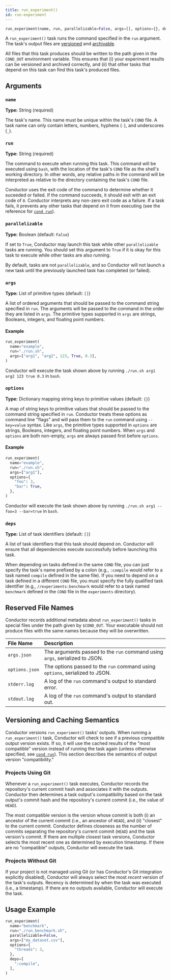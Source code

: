 ```yaml
---
title: run_experiment()
id: run-experiment
---
```


```python
run_experiment(name, run, parallelizable=False, args=[], options={}, deps=[])
```

A `run_experiment()` task runs the command specified in the `run` argument. The
task's output files are [versioned](#versioning-semantics) and
[archivable](cli/archive.md).

All files that this task produces should be written to the path given in the
`COND_OUT` environment variable. This ensures that (i) your experiment results
can be versioned and archived correctly, and (ii) that other tasks that depend
on this task can find this task's produced files.

## Arguments

### `name`

**Type:** String (required)

The task's name. This name must be unique within the task's `COND` file. A task
name can only contain letters, numbers, hyphens (`-`), and underscores (`_`).

### `run`

**Type:** String (required)

The command to execute when running this task. This command will be executed
using `bash`, with the location of the task's `COND` file as the shell's working
directory. In other words, any relative paths in the command will be interpreted
as relative to the directory containing the task's `COND` file.

Conductor uses the exit code of the command to determine whether it suceeded or
failed. If the command succeeds, it should exit with an exit code of `0`.
Conductor interprets any non-zero exit code as a failure. If a task fails, it
prevents any other tasks that depend on it from executing (see the reference for
[`cond run`](cli/run.md)).

### `parallelizable`

**Type:** Boolean (default: `False`)

If set to `True`, Conductor may launch this task while other `parallelizable`
tasks are running. You should set this argument to `True` if it is okay for this
task to execute while other tasks are also running.

By default, tasks are not `parallelizable`, and so Conductor will not launch a
new task until the previously launched task has completed (or failed).

### `args`

**Type:** List of primitive types (default: `[]`)

A list of ordered arguments that should be passed to the command string
specified in `run`. The arguments will be passed to the command in the order
they are listed in `args`. The primitive types supported in `args` are strings,
Booleans, integers, and floating point numbers.

#### Example

```python
run_experiment(
  name="example",
  run="./run.sh",
  args=["arg1", "arg2", 123, True, 0.3],
)
```

Conductor will execute the task shown above by running `./run.sh arg1 arg2 123
true 0.3` in `bash`.

### `options`

**Type:** Dictionary mapping string keys to primitive values (default: `{}`)

A map of string keys to primitive values that should be passed to the command
string specified in `run`. Conductor treats these options as command line
"flags" and will pass them to the `run` command using `--key=value` syntax. Like
`args`, the primitive types supported in `options` are strings, Booleans,
integers, and floating point numbers. When `args` and `options` are both
non-empty, `args` are always passed first before `options`.

#### Example

```python
run_experiment(
  name="example",
  run="./run.sh",
  args=["arg1"],
  options={
    "foo": 3,
    "bar": True,
  },
)
```

Conductor will execute the task shown above by running `./run.sh arg1 --foo=3
--bar=true` in `bash`.

### `deps`

**Type:** List of task identifiers (default: `[]`)

A list of task identifiers that this task should depend on. Conductor will
ensure that all dependencies execute successfully before launching this task.

When depending on tasks defined in the same `COND` file, you can just specify
the task's name prefixed by a colon (e.g., `:compile` would refer to a task
named `compile` defined in the same file). If you need to depend on a task
defined in a different `COND` file, you must specify the fully qualified task
identifier (e.g., `//experiments:benchmark` would refer to a task named
`benchmark` defined in the `COND` file in the `experiments` directory).

## Reserved File Names

Conductor records additional metadata about `run_experiment()` tasks in special
files under the path given by `$COND_OUT`. Your executable should not produce
files with the same names because they will be overwritten.

| File Name         | Description  |
| :---------------- | :----------- |
| `args.json`       | The arguments passed to the `run` command using `args`, serialized to JSON. |
| `options.json`    | The options passed to the `run` command using `options`, serialized to JSON. |
| `stderr.log`      | A log of the `run` command's output to standard error. |
| `stdout.log`      | A log of the `run` command's output to standard out. |

## Versioning and Caching Semantics

Conductor versions `run_experiment()` tasks' outputs. When running a
`run_experiment()` task, Conductor will check to see if a previous compatible
output version exists. If so, it will use the cached results of the "most
compatible" version instead of running the task again (unless otherwise
specified, see [`cond run`](cli/run.md)). This section describes the semantics
of output version "compatibility."

### Projects Using Git

Whenever a `run_experiment()` task executes, Conductor records the repository's
current commit hash and associates it with the outputs. Conductor then
determines a task output's compatibility based on the task output's commit hash
and the repository's current commit (i.e., the value of `HEAD`).

The most compatible version is the version whose commit is both (i) an ancestor
of the current commit (i.e., an ancestor of `HEAD`), and (ii) "closest" to the
current commit. Conductor defines closeness as the number of commits separating
the repository's current commit (`HEAD`) and the task version's commit. If there
are multiple closest task versions, Conductor selects the most recent one as
determined by execution timestamp. If there are no "compatible" outputs,
Conductor will execute the task.

### Projects Without Git

If your project is not managed using Git (or has Conductor's Git integration
explicitly disabled), Conductor will always select the most _recent_ version of
the task's outputs. Recency is determined by when the task was executed (i.e., a
timestamp). If there are no outputs available, Conductor will execute the task.

## Usage Example

```python title="COND"
run_experiment(
  name="benchmark",
  run="./run_benchmark.sh",
  parallelizable=False,
  args=["my_dataset.csv"],
  options={
    "threads": 3,
  },
  deps=[
    ":compile",
  ],
)
```
